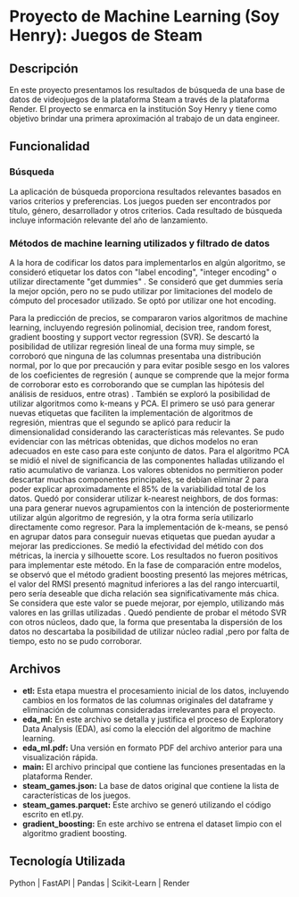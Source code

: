 # Proyecto de Machine Learning (Soy Henry): Juegos de Steam

## Descripción

En este proyecto presentamos los resultados de búsqueda de una base de datos de videojuegos de la plataforma Steam a través de la plataforma Render. El proyecto se enmarca en la institución Soy Henry y tiene como objetivo brindar una primera aproximación al trabajo de un data engineer.

## Funcionalidad

### Búsqueda

La aplicación de búsqueda proporciona resultados relevantes basados en varios criterios y preferencias. Los juegos pueden ser encontrados por título, género, desarrollador y otros criterios. Cada resultado de búsqueda incluye información relevante del año de lanzamiento.

### Métodos de machine learning utilizados y filtrado de datos

A la hora de codificar los datos para implementarlos en algún algoritmo, se consideró etiquetar los datos con "label encoding", "integer encoding" o utilizar directamente "get dummies" . Se consideró que get dummies sería la mejor opción, pero no se pudo utilizar por limitaciones del modelo de cómputo del procesador utilizado. Se optó por utilizar one hot encoding.

Para la predicción de precios, se compararon varios algoritmos de machine learning, incluyendo regresión polinomial, decision tree, random forest, gradient boosting y support vector regression (SVR). Se descartó la posibilidad de utilizar regresión lineal de una forma muy simple, se corroboró que ninguna de las columnas presentaba una distribución normal, por lo que por precaución y para evitar posible sesgo en los valores de los coeficientes de regresión ( aunque se comprende que la mejor forma de corroborar esto es corroborando que se cumplan las hipótesis del análisis de residuos, entre otras) . También se exploró la posibilidad de utilizar algoritmos como k-means y PCA. El primero se usó para generar nuevas etiquetas que faciliten la implementación de algoritmos de regresión, mientras que el segundo se aplicó para reducir la dimensionalidad considerando las características más relevantes. Se pudo evidenciar con las métricas obtenidas, que dichos modelos no eran adecuados en este caso para este conjunto de datos. Para el algoritmo PCA se midió el nivel de significancia de las componentes halladas utilizando el ratio acumulativo de varianza. Los valores obtenidos no permitieron poder descartar muchas componentes principales, se debían eliminar 2 para poder explicar aproximadamente el 85% de la variabilidad total de los datos. Quedó por considerar utilizar k-nearest neighbors, de dos formas: una para generar nuevos agrupamientos con la intención de posteriormente utilizar algún algoritmo de regresión, y la otra forma sería utilizarlo directamente como regresor. Para la implementación de k-means, se pensó en agrupar datos para conseguir nuevas etiquetas que puedan ayudar a mejorar las predicciones. Se medió la efectividad del métido con dos métricas, la inercia y silhouette score. Los resultados no fueron positivos para implementar este método. En la fase de comparación entre modelos, se observó que el método gradient boosting presentó las mejores métricas, el valor del RMSI presentó magnitud inferiores a las del rango intercuartil, pero sería deseable que dicha relación sea significativamente más chica. Se  considera que este valor se puede mejorar, por ejemplo, utilizando más valores en las grillas utilizadas . Quedó pendiente de probar el método SVR con otros núcleos, dado que, la forma que presentaba la dispersión de los datos no descartaba la posibilidad de utilizar núcleo radial ,pero por falta de tiempo, esto no se pudo corroborar. 

## Archivos

- **etl:** Esta etapa muestra el procesamiento inicial de los datos, incluyendo cambios en los formatos de las columnas originales del dataframe y eliminación de columnas consideradas irrelevantes para el proyecto.
- **eda_ml:** En este archivo se detalla y justifica el proceso de Exploratory Data Analysis (EDA), así como la elección del algoritmo de machine learning.
- **eda_ml.pdf:** Una versión en formato PDF del archivo anterior para una visualización rápida.
- **main:** El archivo principal que contiene las funciones presentadas en la plataforma Render.
- **steam_games.json:** La base de datos original que contiene la lista de características de los juegos.
- **steam_games.parquet:** Este archivo se generó utilizando el código escrito en etl.py.
- **gradient_boosting:** En este archivo se entrena el dataset limpio con el algoritmo gradient boosting.

## Tecnología Utilizada
Python | FastAPI | Pandas | Scikit-Learn | Render

